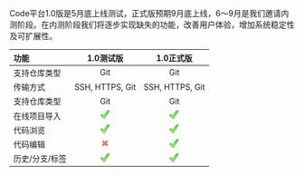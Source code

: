 Code平台1.0版是5月底上线测试，正式版预期9月底上线，6～9月是我们邀请内测阶段。在内测阶段我们将逐步实现缺失的功能，改善用户体验，增加系统稳定性及可扩展性。

| 功能 | 1.0测试版 | 1.0正式版 |
| :----------- | :-----------: | :-----------: |
| 支持仓库类型 | Git | Git |
| 传输方式 | SSH, HTTPS, Git | SSH, HTTPS, Git |
| 支持仓库类型 | Git | Git |
| 在线项目导入 | ![](images/ok.png) | ![](images/ok.png) |
| 代码浏览 | ![](images/ok.png) | ![](images/ok.png) |
| 代码编辑 | ![](images/cross.png) | ![](images/ok.png) |
| 历史/分支/标签 | ![](images/ok.png) | ![](images/ok.png) |
